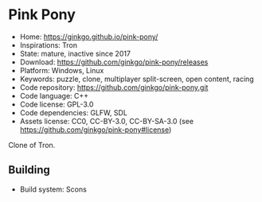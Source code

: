 # Pink Pony

- Home: https://ginkgo.github.io/pink-pony/
- Inspirations: Tron
- State: mature, inactive since 2017
- Download: https://github.com/ginkgo/pink-pony/releases
- Platform: Windows, Linux
- Keywords: puzzle, clone, multiplayer split-screen, open content, racing
- Code repository: https://github.com/ginkgo/pink-pony.git
- Code language: C++
- Code license: GPL-3.0
- Code dependencies: GLFW, SDL
- Assets license: CC0, CC-BY-3.0, CC-BY-SA-3.0 (see https://github.com/ginkgo/pink-pony#license)

Clone of Tron.

## Building

- Build system: Scons

